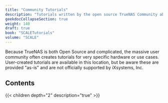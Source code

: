 ```yaml
---
title: "Community Tutorials"
description: "Tutorials written by the open source TrueNAS Community about specific TrueNAS SCALE configurations and use cases."
geekdocCollapseSection: true
weight: 140
draft: true
book: "SCALETutorials"
volume: "SCALE"
---
```


Because TrueNAS is both Open Source and complicated, the massive user community often creates tutorials for very specific hardware or use cases. User-created tutorials are available in this location, but be aware these are provided "as-is" and are not officially supported by iXsystems, Inc.

## Contents

{{< children depth="2" description="true" >}}
